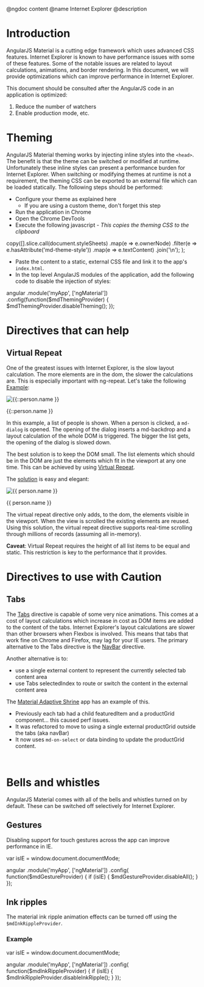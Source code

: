 @ngdoc content
@name Internet Explorer
@description

# Introduction

AngularJS Material is a cutting edge framework which uses advanced CSS features.
Internet Explorer is known to have performance issues with some of these features. 
Some of the notable issues are related to layout calculations, animations, and border rendering. 
In this document, we will provide optimizations which can improve performance in 
Internet Explorer.

This document should be consulted after the AngularJS code in an application is optimized: 
1. Reduce the number of watchers
1. Enable production mode, etc.

# Theming

AngularJS Material theming works by injecting inline styles into the `<head>`. The benefit
is that the theme can be switched or modified at runtime. Unfortunately these inline styles can 
present a performance burden for Internet Explorer. When switching or modifying themes at runtime
is not a requirement, the theming CSS can be exported to an external file which can be loaded statically.
The following steps should be performed:

* Configure your theme as explained <a ng-href="Theming/03_configuring_a_theme">here</a>
  - If you are using a custom theme, don't forget this step 
* Run the application in Chrome 
* Open the Chrome DevTools
* Execute the following javascript - <i>This copies the theming CSS to the clipboard</i>

<hljs lang="js">
copy([].slice.call(document.styleSheets)
  .map(e => e.ownerNode)
  .filter(e => e.hasAttribute('md-theme-style'))
  .map(e => e.textContent)
  .join('\n');
);
</hljs>

* Paste the content to a static, external CSS file and link it to the app's `index.html`.
* In the top level AngularJS modules of the application, add the following code to disable
  the injection of styles:

<hljs lang="js">
angular
  .module('myApp', ['ngMaterial'])
  .config(function($mdThemingProvider) {
    $mdThemingProvider.disableTheming();
});
</hljs>

<br>

# Directives that can help

## Virtual Repeat

One of the greatest issues with Internet Explorer, is the slow layout calculation. 
The more elements are in the dom, the slower the calculations are. 
This is especially important with ng-repeat.
Let's take the following [Example](https://codepen.io/team/AngularMaterial/pen/GdjVvP):

<hljs lang="html">
<md-list>
  <md-list-item ng-repeat="person in people"
                ng-click="goToPerson(person.name, $event)">
    <img alt="{{::person.name }}" ng-src="{{::person.img }}" class="md-avatar">
    <p>{{::person.name }}</p>
    <md-checkbox class="md-secondary" ng-model="person.selected"></md-checkbox>
    <md-icon md-svg-icon="communication:email" ng-click="doSecondaryAction($event)"
             aria-label="Send Email" class="md-secondary md-hue-3"></md-icon>
    <md-icon class="md-secondary" ng-click="doSecondaryAction($event)" aria-label="Chat"
             md-svg-icon="communication:message"></md-icon>
  </md-list-item>
</md-list>
</hljs>

In this example, a list of people is shown. When a person is clicked, a `md-dialog` is opened. 
The opening of the dialog inserts a md-backdrop and a layout calculation of the whole DOM is triggered. 
The bigger the list gets, the opening of the dialog is slowed down.

The best solution is to keep the DOM small. The list elements which should be in the DOM are just the
elements which fit in the viewport at any one time.
This can be achieved by using [Virtual Repeat](https://material.angularjs.org/latest/demo/virtualRepeat).

The [solution](https://codepen.io/team/AngularMaterial/pen/yjamqa) is easy and elegant:

<hljs lang="html">
<md-content layout="column" ng-controller="ListCtrl">
  <md-virtual-repeat-container id="vertical-container">
    <md-list>
      <md-list-item md-virtual-repeat="person in people"
                    ng-click="goToPerson(person.name, $event)">
        <img alt="{{ person.name }}" ng-src="{{ person.img }}" class="md-avatar">
        <p>{{ person.name }}</p>
        <md-checkbox class="md-secondary" ng-model="person.selected"></md-checkbox>
        <md-icon md-svg-icon="communication:email" ng-click="doSecondaryAction($event)"
                 aria-label="Send Email" class="md-secondary md-hue-3"></md-icon>
        <md-icon class="md-secondary" ng-click="doSecondaryAction($event)" aria-label="Chat"
                 md-svg-icon="communication:message"></md-icon>
      </md-list-item>
    </md-list>
  </md-virtual-repeat-container>
</md-content>
</hljs>

The virtual repeat directive only adds, to the dom, the elements visible in the viewport. 
When the view is scrolled the existing elements are reused.
Using this solution, the virtual repeat directive supports real-time scrolling through millions of 
records (assuming all in-memory). 

**Caveat**: Virtual Repeat requires the height of all list items to be equal and static.
This restriction is key to the performance that it provides.
<br>

# Directives to use with Caution

## Tabs

The [Tabs](https://material.angularjs.org/latest/demo/tabs) directive is capable of some very nice
animations. This comes at a cost of layout calculations which increase in cost as DOM items are added
to the content of the tabs. Internet Explorer's layout calculations are slower than other browsers
when Flexbox is involved. This means that tabs that work fine on Chrome and Firefox, may lag for
your IE users. The primary alternative to the Tabs directive is the 
[NavBar](https://material.angularjs.org/latest/demo/navBar) directive.

Another alternative is to:

* use a single external content to represent the currently selected tab content area
* use Tabs selectedIndex to route or switch the content in the external content area

The [Material Adaptive Shrine](https://github.com/angular/material-adaptive/blob/61417580a8c8cfd454364b7f6d16d0a9b22896f4/shrine/app/src/dashboard/tmpl/dashboard.html#L11-L16)
app has an example of this.

* Previously each tab had a child featuredItem and a productGrid component... this caused perf issues.
* It was refactored to move to using a single external productGrid outside the tabs (aka navBar)
* It now uses `md-on-select` or data binding to update the productGrid content.

<br>

# Bells and whistles

AngularJS Material comes with all of the bells and whistles turned on by default. 
These can be switched off selectively for Internet Explorer.

## Gestures

Disabling support for touch gestures across the app can improve performance in IE.

<hljs lang="js">
var isIE = window.document.documentMode;

angular
  .module('myApp', ['ngMaterial'])
  .config( function($mdGestureProvider) {
    if (isIE) {
      $mdGestureProvider.disableAll();
    }
  });
</hljs>

## Ink ripples

The material ink ripple animation effects can be turned off using the `$mdInkRippleProvider`.

### Example

<hljs lang="js">
var isIE = window.document.documentMode;

angular
  .module('myApp', ['ngMaterial'])
  .config( function($mdInkRippleProvider) {
    if (isIE) {
      $mdInkRippleProvider.disableInkRipple();
    }
  });
</hljs>
